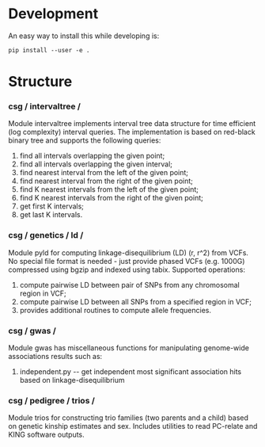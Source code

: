 # Development

An easy way to install this while developing is: 

```
pip install --user -e .
```

# Structure

### csg / intervaltree /
Module intervaltree implements interval tree data structure for time efficient (log complexity) interval queries. The implementation is based on red-black binary tree and supports the following queries: 
1. find all intervals overlapping the given point; 
2. find all intervals overlapping the given interval; 
3. find nearest interval from the left of the given point; 
4. find nearest interval from the right of the given point; 
5. find K nearest intervals from the left of the given point; 
6. find K nearest intervals from the right of the given point; 
7. get first K intervals; 
8. get last K intervals.

### csg / genetics / ld /
Module pyld for computing linkage-disequilibrium (LD) (r, r^2) from VCFs. No special file format is needed - just provide phased VCFs (e.g. 1000G) compressed using bgzip and indexed using tabix. Supported operations: 
1. compute pairwise LD between pair of SNPs from any chromosomal region in VCF;
2. compute pairwise LD between all SNPs from a specified region in VCF;
3. provides additional routines to compute allele frequencies.

### csg / gwas /
Module gwas has miscellaneous functions for manipulating genome-wide associations results such as:
1. independent.py -- get independent most significant association hits based on linkage-disequilibrium

### csg / pedigree / trios / 
Module trios for constructing trio families (two parents and a child) based on genetic kinship estimates and sex. Includes utilities to read PC-relate and KING software outputs. 
